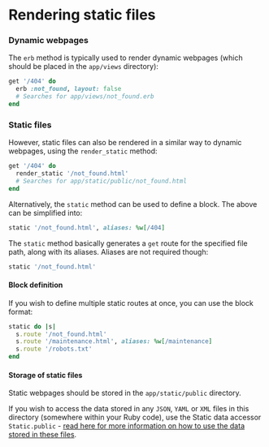 # Rendering static files

### Dynamic webpages

The `erb` method is typically used to render dynamic webpages \(which should be placed in the `app/views` directory\):

```ruby
get '/404' do
  erb :not_found, layout: false
  # Searches for app/views/not_found.erb
end
```

### Static files

However, static files can also be rendered in a similar way to dynamic webpages, using the `render_static` method:

```ruby
get '/404' do
  render_static '/not_found.html'
  # Searches for app/static/public/not_found.html
end
```

Alternatively, the `static` method can be used to define a block. The above can be simplified into:

```ruby
static '/not_found.html', aliases: %w[/404]
```

The `static` method basically generates a `get` route for the specified file path, along with its aliases. Aliases are not required though:

```ruby
static '/not_found.html'
```

#### Block definition

If you wish to define multiple static routes at once, you can use the block format:

```ruby
static do |s|
  s.route '/not_found.html'
  s.route '/maintenance.html', aliases: %w[/maintenance]
  s.route '/robots.txt'
end
```

#### Storage of static files

Static webpages should be stored in the `app/static/public` directory.

If you wish to access the data stored in any `JSON`, `YAML` or `XML` files in this directory \(somewhere within your Ruby code\), use the Static data accessor `Static.public`  - [read here for more information on how to use the data stored in these files](static-data.md).

